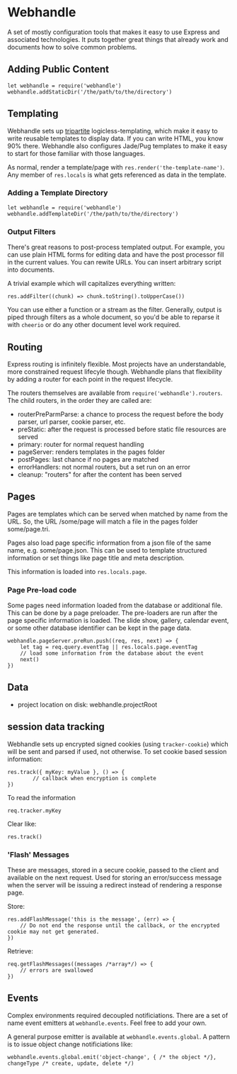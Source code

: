 # Webhandle

A set of mostly configuration tools that makes it easy to use Express and
associated technologies. It puts together great things that already work
and documents how to solve common problems.

## Adding Public Content

```
let webhandle = require('webhandle')
webhandle.addStaticDir('/the/path/to/the/directory')
```



## Templating

Webhandle sets up [tripartite](https://www.npmjs.com/package/tripartite)
logicless-templating, which make it easy to write reusable templates to display 
data. If you can write HTML, you know 90% there. Webhandle also configures
Jade/Pug templates to make it easy to start for those familiar with those languages.

As normal, render a template/page with `res.render('the-template-name')`. 
Any member of `res.locals` is what gets referenced as data in the template.


### Adding a Template Directory

```
let webhandle = require('webhandle')
webhandle.addTemplateDir('/the/path/to/the/directory')
```


### Output Filters

There's great reasons to post-process templated output. For example, you can use 
plain HTML forms for editing data and have the post processor fill in the current
values. You can rewite URLs. You can insert arbitrary script into documents.

A trivial example which will capitalizes everything written:

```
res.addFilter((chunk) => chunk.toString().toUpperCase())

```

You can use either a function or a stream as the filter. Generally, output is 
piped through filters as a whole document, so you'd be able to reparse it with 
`cheerio` or do any other document level work required.



## Routing
Express routing is infinitely flexible. Most projects have an understandable, more
constrained request lifecyle though. Webhandle plans that flexibility by adding a 
router for each point in the request lifecycle.

The routers themselves are available from `require('webhandle').routers`. 
The child routers, in the order they are called are:

* routerPreParmParse: a chance to process the request before the body parser, url
parser, cookie parser, etc.
* preStatic: after the request is processed before static file resources are served
* primary: router for normal request handling
* pageServer: renders templates in the pages folder
* postPages: last chance if no pages are matched
* errorHandlers: not normal routers, but a set run on an error
* cleanup: "routers" for after the content has been served

## Pages
Pages are templates which can be served when matched by name from the URL. So, the
URL /some/page will match a file in the pages folder some/page.tri.

Pages also load page specific information from a json file of the same name, e.g.
some/page.json. This can be used to template structured information or set things
like page title and meta description.

This information is loaded into `res.locals.page`.

### Page Pre-load code
Some pages need information loaded from the database or additional file. This can be done by a page preloader.
The pre-loaders are run after the page specific information is loaded. The slide show,
gallery, calendar event, or some other database identifier can be kept in the page data.

```
webhandle.pageServer.preRun.push((req, res, next) => {
	let tag = req.query.eventTag || res.locals.page.eventTag
	// load some information from the database about the event
	next()
})
```



## Data

* project location on disk: webhandle.projectRoot


## session data tracking

Webhandle sets up encrypted signed cookies (using `tracker-cookie`) which will 
be sent and parsed if used, not otherwise. To set cookie based session 
information:

```
res.track({ myKey: myValue }, () => {
		// callback when encryption is complete
})
```

To read the information

```
req.tracker.myKey
```

Clear like:

```
res.track()
````

### 'Flash' Messages
These are messages, stored in a secure cookie, passed to the client and available on the next request.
Used for storing an error/success message when the server will be issuing a redirect instead of rendering
a response page.

Store:
```
res.addFlashMessage('this is the message', (err) => {
	// Do not end the response until the callback, or the encrypted cookie may not get generated.
})
```

Retrieve:
```
req.getFlashMessages((messages /*array*/) => {
	// errors are swallowed
})
```

## Events

Complex environments required decoupled notificiations. There are a set of name event emitters at `webhandle.events`. Feel free to add your own.

A general purpose emitter is available at `webhandle.events.global`. A pattern is to issue object change notificiations like:

```
webhandle.events.global.emit('object-change', { /* the object */}, changeType /* create, update, delete */)